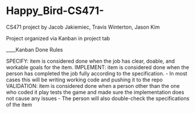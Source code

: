 # Happy_Bird-CS471-

CS471 project by Jacob Jakiemiec, Travis Winterton, Jason Kim

Project organized via Kanban in project tab

____Kanban Done Rules

SPECIFY:
     item is considered done when the job has clear, doable, and workable goals for the item.
IMPLEMENT:
     item is considered done when the person has completed the job fully according to the specification.
     - In most cases this will be writing working code and pushing it to the repo
VALIDATION:
     item is considered done when a person other than the one who coded it play tests the game and made sure the implementation does not cause any issues 
     - The person will also double-check the specifications of the item
